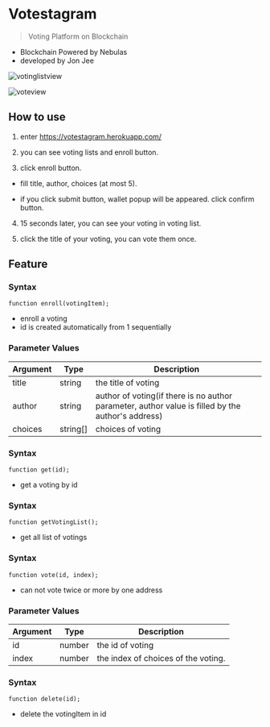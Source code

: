 # Votestagram

> Voting Platform on Blockchain

* Blockchain Powered by Nebulas
* developed by Jon Jee

![votinglistview](https://github.com/JonJee/nebulas-voting/blob/master/docs/img/capture_votinglistview.png)

![voteview](https://github.com/JonJee/nebulas-voting/blob/master/docs/img/capture_voteview.png)
## How to use
1. enter https://votestagram.herokuapp.com/

2. you can see voting lists and enroll button.

3. click enroll button.

- fill title, author, choices (at most 5).

- if you click submit button, wallet popup will be appeared. click confirm button.

4. 15 seconds later, you can see your voting in voting list.

5. click the title of your voting, you can vote them once.

## Feature

### Syntax
```
function enroll(votingItem);
```
* enroll a voting
* id is created automatically from 1 sequentially

### Parameter Values
|Argument|Type  |Description|
|--------|------|-----------|
|title   |string|the title of voting|
|author  |string|author of voting(if there is no author parameter, author value is filled by the author's address)|
|choices |string[]|choices of voting|

### Syntax
```
function get(id);
```
* get a voting by id

### Syntax
```
function getVotingList();
```
* get all list of votings

### Syntax
```
function vote(id, index);
```
* can not vote twice or more by one address

### Parameter Values
|Argument|Type  |Description|
|--------|------|-----------|
|id      |number|the id of voting|
|index   |number|the index of choices of the voting.|

### Syntax
```
function delete(id);
```
* delete the votingItem in id
